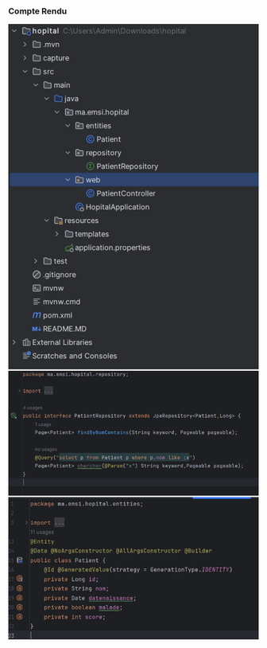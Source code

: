 <h3>Compte Rendu</h3>
<img src="capture/Capture1.png">
<img src="capture/Capture2.png">
<img src="capture/Capture3.png">
